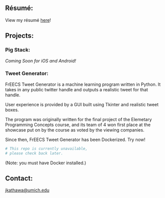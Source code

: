 ## Résumé:

View my résumé [here](https://jkathawa.github.io/files/Jason_Kathawa_Resume.pdf)!

## Projects:

### Pig Stack:

_Coming Soon for iOS and Android!_

### Tweet Generator:

FrEECS Tweet Generator is a machine learning program written in Python. It takes in any public twitter handle and outputs a realistic tweet for that handle.

User experience is provided by a GUI built using Tkinter and realistic tweet boxes.

The program was originally written for the final project of the Elemetary Programming Concepts course, and its team of 4 won first place at the showcase put on by the course as voted by the viewing companies.

Since then, FrEECS Tweet Generator has been Dockerized. Try now!

```bash
# This repo is currently unavailable,
# please check back later.
```

(Note: you must have Docker installed.)

## Contact:

jkathawa@umich.edu
